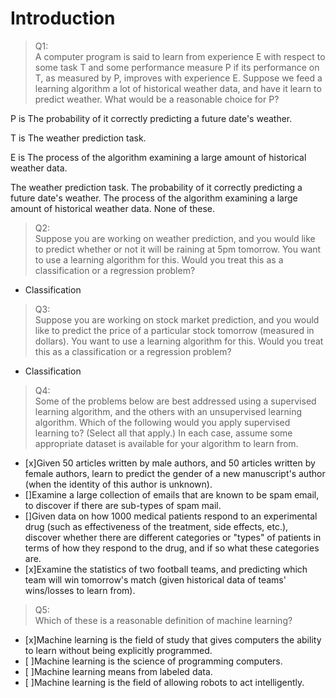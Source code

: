 # Introduction
> Q1:<br>A computer program is said to learn from experience E with respect to some task T and some performance measure P if its performance on T, as measured by P, improves with experience E. Suppose we feed a learning algorithm a lot of historical weather data, and have it learn to predict weather. What would be a reasonable choice for P?

P is The probability of it correctly predicting a future date's weather.

T is The weather prediction task.

E is The process of the algorithm examining a large amount of historical weather data.

The weather prediction task.
The probability of it correctly predicting a future date's weather.
The process of the algorithm examining a large amount of historical weather data.
None of these.

>Q2:<br>
Suppose you are working on weather prediction, and you would
like to predict whether or not it will be raining at 5pm
tomorrow. You want to use a learning algorithm for this.
Would you treat this as a classification or a regression problem?

- Classification

>Q3:<br>
Suppose you are working on stock market prediction, and you
would like to predict the price of a particular stock tomorrow
(measured in dollars). You want to use a learning algorithm for this.
Would you treat this as a classification or a regression problem?

- Classification

>Q4:<br>
Some of the problems below are best addressed using a supervised learning algorithm, and the others with an unsupervised learning algorithm. Which of the following would you apply supervised learning to? (Select all that apply.) In each case, assume some appropriate dataset is available for your algorithm to learn from.

- [x]Given 50 articles written by male authors, and 50 articles written by female authors, learn to predict the gender of a new manuscript's author (when the identity of this author is unknown).
- []Examine a large collection of emails that are known to be spam email, to discover if there are sub-types of spam mail.
- []Given data on how 1000 medical patients respond to an experimental drug (such as effectiveness of the treatment, side effects, etc.), discover whether there are different categories or "types" of patients in terms of how they respond to the drug, and if so what these categories are.
- [x]Examine the statistics of two football teams, and predicting which team will win tomorrow's match (given historical data of teams' wins/losses to learn from).

>Q5:<br>
Which of these is a reasonable definition of machine learning?

- [x]Machine learning is the field of study that gives computers the ability to learn without being explicitly programmed.
- [ ]Machine learning is the science of programming computers.
- [ ]Machine learning means from labeled data.
- [ ]Machine learning is the field of allowing robots to act intelligently.



